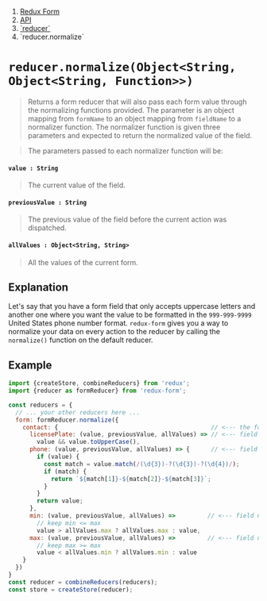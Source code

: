 <ol class="breadcrumb">
  <li><a href="#/">Redux Form</a></li>
  <li><a href="#/api">API</a></li>
  <li><a href="#/api/reducer">`reducer`</a></li>
  <li class="active">`reducer.normalize`</li>
</ol>

# `reducer.normalize(Object<String, Object<String, Function>>)`

> Returns a form reducer that will also pass each form value through the normalizing functions provided. The 
parameter is an object mapping from `formName` to an object mapping from `fieldName` to a normalizer function. The 
normalizer function is given three parameters and expected to return the normalized value of the field.

> The parameters passed to each normalizer function will be:

#### `value : String`

> The current value of the field.

#### `previousValue : String`

> The previous value of the field before the current action was dispatched.

#### `allValues : Object<String, String>`

> All the values of the current form.

## Explanation

Let's say that you have a form field that only accepts uppercase letters and another one where you want the value to 
be formatted in the `999-999-9999` United States phone number format. `redux-form` gives you a way to normalize your
data on every action to the reducer by calling the `normalize()` function on the default reducer.

## Example

```javascript
import {createStore, combineReducers} from 'redux';
import {reducer as formReducer} from 'redux-form';

const reducers = {
  // ... your other reducers here ...
  form: formReducer.normalize({
    contact: {                                           // <--- the form name
      licensePlate: (value, previousValue, allValues) => // <--- field normalizer
        value && value.toUpperCase(),
      phone: (value, previousValue, allValues) => {      // <--- field normalizer
        if (value) {
          const match = value.match(/(\d{3})-?(\d{3})-?(\d{4})/);
          if (match) {
            return `${match[1]}-${match[2]}-${match[3]}`;
          }
        }
        return value;
      },
      min: (value, previousValue, allValues) =>         // <--- field normalizer
        // keep min <= max
        value > allValues.max ? allValues.max : value,
      max: (value, previousValue, allValues) =>         // <--- field normalizer
        // keep max >= max
        value < allValues.min ? allValues.min : value
    }
  })
}
const reducer = combineReducers(reducers);
const store = createStore(reducer);
```
